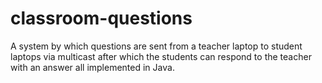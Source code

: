 classroom-questions
===================

A system by which questions are sent from a teacher laptop to student laptops via multicast after which the students can respond to the teacher with an answer all implemented in Java.
